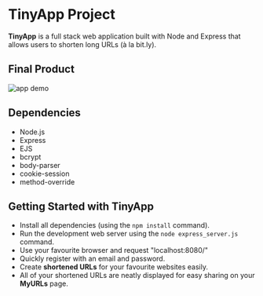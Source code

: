 # TinyApp Project

**TinyApp** is a full stack web application built with Node and Express that allows users to shorten long URLs (à la bit.ly).

## Final Product

![app demo](./TinyApp_giphy1.gif)

## Dependencies

- Node.js
- Express
- EJS
- bcrypt
- body-parser
- cookie-session
- method-override

## Getting Started with **TinyApp**

- Install all dependencies (using the `npm install` command).
- Run the development web server using the `node express_server.js` command.
- Use your favourite browser and request "localhost:8080/"
- Quickly register with an email and password.
- Create **shortened URLs** for your favourite websites easily.
- All of your shortened URLs are neatly displayed for easy sharing on your **MyURLs** page.